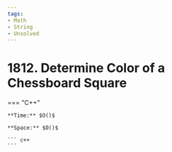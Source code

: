 ```yaml
---
tags:
- Math
- String
- Unsolved
---
```



# 1812. Determine Color of a Chessboard Square

=== "C++"

    **Time:** $O()$

    **Space:** $O()$

    ``` c++
    ```